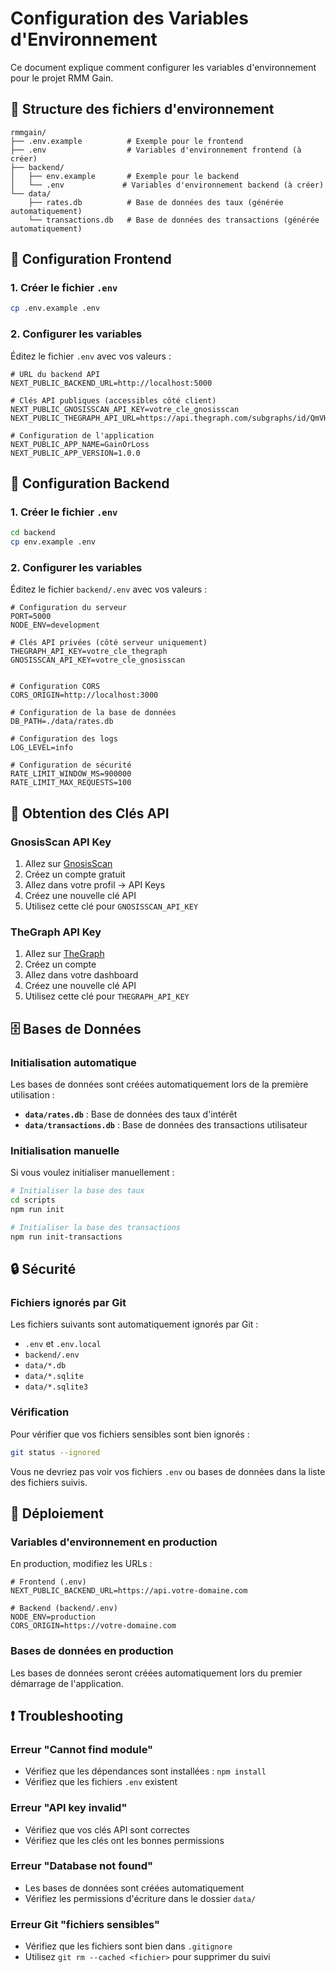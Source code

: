 # Configuration des Variables d'Environnement

Ce document explique comment configurer les variables d'environnement pour le projet RMM Gain.

## 📁 Structure des fichiers d'environnement

```
rmmgain/
├── .env.example          # Exemple pour le frontend
├── .env                  # Variables d'environnement frontend (à créer)
├── backend/
│   ├── env.example       # Exemple pour le backend
│   └── .env             # Variables d'environnement backend (à créer)
└── data/
    ├── rates.db          # Base de données des taux (générée automatiquement)
    └── transactions.db   # Base de données des transactions (générée automatiquement)
```

## 🚀 Configuration Frontend

### 1. Créer le fichier `.env`

```bash
cp .env.example .env
```

### 2. Configurer les variables

Éditez le fichier `.env` avec vos valeurs :

```env
# URL du backend API
NEXT_PUBLIC_BACKEND_URL=http://localhost:5000

# Clés API publiques (accessibles côté client)
NEXT_PUBLIC_GNOSISSCAN_API_KEY=votre_cle_gnosisscan
NEXT_PUBLIC_THEGRAPH_API_URL=https://api.thegraph.com/subgraphs/id/QmVH7ota6caVV2ceLY91KYYh6BJs2zeMScTTYgKDpt7VRg

# Configuration de l'application
NEXT_PUBLIC_APP_NAME=GainOrLoss
NEXT_PUBLIC_APP_VERSION=1.0.0
```

## 🔧 Configuration Backend

### 1. Créer le fichier `.env`

```bash
cd backend
cp env.example .env
```

### 2. Configurer les variables

Éditez le fichier `backend/.env` avec vos valeurs :

```env
# Configuration du serveur
PORT=5000
NODE_ENV=development

# Clés API privées (côté serveur uniquement)
THEGRAPH_API_KEY=votre_cle_thegraph
GNOSISSCAN_API_KEY=votre_cle_gnosisscan


# Configuration CORS
CORS_ORIGIN=http://localhost:3000

# Configuration de la base de données
DB_PATH=./data/rates.db

# Configuration des logs
LOG_LEVEL=info

# Configuration de sécurité
RATE_LIMIT_WINDOW_MS=900000
RATE_LIMIT_MAX_REQUESTS=100
```

## 🔑 Obtention des Clés API

### GnosisScan API Key
1. Allez sur [GnosisScan](https://gnosisscan.io/)
2. Créez un compte gratuit
3. Allez dans votre profil → API Keys
4. Créez une nouvelle clé API
5. Utilisez cette clé pour `GNOSISSCAN_API_KEY`

### TheGraph API Key
1. Allez sur [TheGraph](https://thegraph.com/)
2. Créez un compte
3. Allez dans votre dashboard
4. Créez une nouvelle clé API
5. Utilisez cette clé pour `THEGRAPH_API_KEY`

## 🗄️ Bases de Données

### Initialisation automatique

Les bases de données sont créées automatiquement lors de la première utilisation :

- **`data/rates.db`** : Base de données des taux d'intérêt
- **`data/transactions.db`** : Base de données des transactions utilisateur

### Initialisation manuelle

Si vous voulez initialiser manuellement :

```bash
# Initialiser la base des taux
cd scripts
npm run init

# Initialiser la base des transactions
npm run init-transactions
```

## 🔒 Sécurité

### Fichiers ignorés par Git

Les fichiers suivants sont automatiquement ignorés par Git :

- `.env` et `.env.local`
- `backend/.env`
- `data/*.db`
- `data/*.sqlite`
- `data/*.sqlite3`

### Vérification

Pour vérifier que vos fichiers sensibles sont bien ignorés :

```bash
git status --ignored
```

Vous ne devriez pas voir vos fichiers `.env` ou bases de données dans la liste des fichiers suivis.

## 🚀 Déploiement

### Variables d'environnement en production

En production, modifiez les URLs :

```env
# Frontend (.env)
NEXT_PUBLIC_BACKEND_URL=https://api.votre-domaine.com

# Backend (backend/.env)
NODE_ENV=production
CORS_ORIGIN=https://votre-domaine.com
```

### Bases de données en production

Les bases de données seront créées automatiquement lors du premier démarrage de l'application.

## ❗ Troubleshooting

### Erreur "Cannot find module"
- Vérifiez que les dépendances sont installées : `npm install`
- Vérifiez que les fichiers `.env` existent

### Erreur "API key invalid"
- Vérifiez que vos clés API sont correctes
- Vérifiez que les clés ont les bonnes permissions

### Erreur "Database not found"
- Les bases de données sont créées automatiquement
- Vérifiez les permissions d'écriture dans le dossier `data/`

### Erreur Git "fichiers sensibles"
- Vérifiez que les fichiers sont bien dans `.gitignore`
- Utilisez `git rm --cached <fichier>` pour supprimer du suivi 